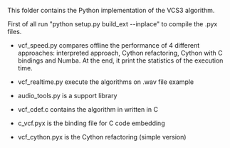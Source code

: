 This folder contains the Python implementation of the VCS3 algorithm.

First of all run "python setup.py build_ext --inplace" to compile the .pyx files.

- vcf_speed.py compares offline the performance of 4 different approaches: interpreted approach, Cython refactoring, Cython with C bindings and Numba. At the end, it print the statistics of the execution time.

- vcf_realtime.py execute the algorithms on .wav file example

- audio_tools.py is a support library

- vcf_cdef.c contains the algorithm in written in C
- c_vcf.pyx is the binding file for C code embedding

- vcf_cython.pyx is the Cython refactoring (simple version)

